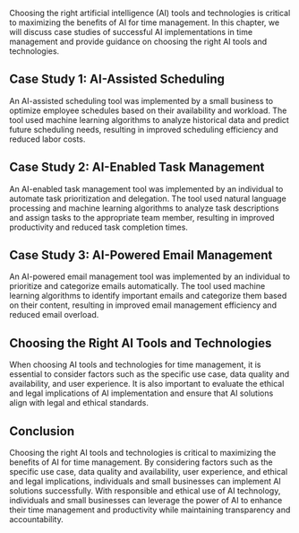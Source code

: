 

Choosing the right artificial intelligence (AI) tools and technologies is critical to maximizing the benefits of AI for time management. In this chapter, we will discuss case studies of successful AI implementations in time management and provide guidance on choosing the right AI tools and technologies.

Case Study 1: AI-Assisted Scheduling
------------------------------------

An AI-assisted scheduling tool was implemented by a small business to optimize employee schedules based on their availability and workload. The tool used machine learning algorithms to analyze historical data and predict future scheduling needs, resulting in improved scheduling efficiency and reduced labor costs.

Case Study 2: AI-Enabled Task Management
----------------------------------------

An AI-enabled task management tool was implemented by an individual to automate task prioritization and delegation. The tool used natural language processing and machine learning algorithms to analyze task descriptions and assign tasks to the appropriate team member, resulting in improved productivity and reduced task completion times.

Case Study 3: AI-Powered Email Management
-----------------------------------------

An AI-powered email management tool was implemented by an individual to prioritize and categorize emails automatically. The tool used machine learning algorithms to identify important emails and categorize them based on their content, resulting in improved email management efficiency and reduced email overload.

Choosing the Right AI Tools and Technologies
--------------------------------------------

When choosing AI tools and technologies for time management, it is essential to consider factors such as the specific use case, data quality and availability, and user experience. It is also important to evaluate the ethical and legal implications of AI implementation and ensure that AI solutions align with legal and ethical standards.

Conclusion
----------

Choosing the right AI tools and technologies is critical to maximizing the benefits of AI for time management. By considering factors such as the specific use case, data quality and availability, user experience, and ethical and legal implications, individuals and small businesses can implement AI solutions successfully. With responsible and ethical use of AI technology, individuals and small businesses can leverage the power of AI to enhance their time management and productivity while maintaining transparency and accountability.

